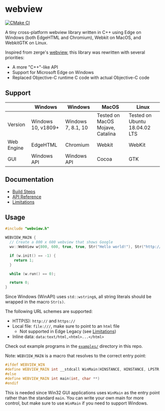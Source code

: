 # webview

[![CMake CI](https://github.com/MichaelKim/webview/actions/workflows/ci.yaml/badge.svg)](https://github.com/MichaelKim/webview/actions/workflows/ci.yaml)

A tiny cross-platform webview library written in C++ using Edge on Windows (both EdgeHTML and Chromium), Webkit on MacOS, and WebkitGTK on Linux.

Inspired from zerge's [webview](https://github.com/webview/webview), this library was rewritten with several priorities:

- A more "C++"-like API
- Support for Microsoft Edge on Windows
- Replaced Objective-C runtime C code with actual Objective-C code

## Support

|            | Windows            | Windows            | MacOS                            | Linux                         |
| ---------- | ------------------ | ------------------ | -------------------------------- | ----------------------------- |
| Version    | Windows 10, v1809+ | Windows 7, 8.1, 10 | Tested on MacOS Mojave, Catalina | Tested on Ubuntu 18.04.02 LTS |
| Web Engine | EdgeHTML           | Chromium           | Webkit                           | WebKit                        |
| GUI        | Windows API        | Windows API        | Cocoa                            | GTK                           |

## Documentation

- [Build Steps](docs/build.md)
- [API Reference](docs/api.md)
- [Limitations](docs/limitations.md)

## Usage

```c++
#include "webview.h"

WEBVIEW_MAIN {
  // Create a 800 x 600 webview that shows Google
  wv::WebView w{800, 600, true, true, Str("Hello world!"), Str("http://google.com")};

  if (w.init() == -1) {
    return 1;
  }

  while (w.run() == 0);

  return 0;
}
```

Since Windows (WinAPI) uses `std::wstring`s, all string literals should be wrapped in the macro `Str(s)`.

The following URL schemes are supported:

- HTTP(S): `http://` and `https://`
- Local file: `file:///`, make sure to point to an `html` file
  - Not supported in Edge Legacy (see [Limitations](docs/limitations.md))
- Inline data: `data:text/html,<html>...</html>`

Check out example programs in the [`examples/`](examples/) directory in this repo.

Note: `WEBVIEW_MAIN` is a macro that resolves to the correct entry point:

```c++
#ifdef WEBVIEW_WIN
#define WEBVIEW_MAIN int __stdcall WinMain(HINSTANCE, HINSTANCE, LPSTR, int)
#else
#define WEBVIEW_MAIN int main(int, char **)
#endif
```

This is needed since Win32 GUI applications uses `WinMain` as the entry point rather than the standard `main`. You can write your own main for more control, but make sure to use `WinMain` if you need to support Windows.
